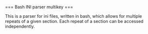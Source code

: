 === Bash INI parser multikey ===

This is a parser for ini files, written in bash, which allows for multiple repeats of a given section. Each repeat of a section can be accessed independently.
